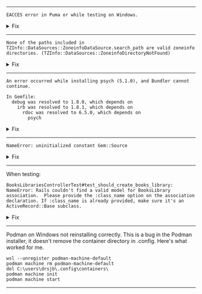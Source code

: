 ----
    EACCES error in Puma or while testing on Windows.
<details>
<summary>Fix</summary>
Sometimes a reload in the browser works, but not always.

For Puma, change the line in config/puma.rb from
```
max_threads_count = ENV.fetch("RAILS_MAX_THREADS") { 5 }
```
to
```
max_threads_count = ENV.fetch("RAILS_MAX_THREADS") { 1 }
```
Puma appears to be thread unsafe in some circumstances.

For testing, comment out the line

```
  parallelize(workers: :number_of_processors)
```

in test/test\_helper.rb
</details>

----
```
None of the paths included in TZInfo::DataSources::ZoneinfoDataSource.search_path are valid zoneinfo directories. (TZInfo::DataSources::ZoneinfoDirectoryNotFound)
```
<details>
<summary>Fix</summary>
Comment out part of the line

```
gem "tzinfo-data", platforms: %i[ mingw mswin x64_mingw jruby ]
```

so it looks like

```
gem "tzinfo-data" #, platforms: %i[ mingw mswin x64_mingw jruby ]
```
</details>

----
    An error occurred while installing psych (5.1.0), and Bundler cannot continue.

    In Gemfile:
      debug was resolved to 1.8.0, which depends on
        irb was resolved to 1.8.1, which depends on
          rdoc was resolved to 6.5.0, which depends on
            psych

<details>
<summary>Fix</summary>
You need to install a YAML library:
```
    sudo apt install libyaml-dev
```
or
```
    apk install yaml-dev
```
</details>

----
    NameError: uninitialized constant Gem::Source
<details>
<summary>Fix</summary>
gem update --system
</details>

----
When testing:

    BooksLibrariesControllerTest#test_should_create_books_library: NameError: Rails couldn't find a valid model for BooksLibrary association.  Please provide the :class_name option on the association declaration. If :class_name is already provided, make sure it's an ActiveRecord::Base subclass.
<details>
<summary>Fix</summary>
Add a class\_name to the has\_many's before the has\_many through's

    class Book < ApplicationRecord
      has_many :books_libraries, class_name: "BooksLibraries"
      has_many :libraries, through: :books_libraries
    end

    class Library < ActiveRecord::Base
      has_many :books_libraries, class_name: "BooksLibraries"
      has_many :books, through: :books_libraries
    end

    class BooksLibraries < ApplicationRecord
      belongs_to :book
      belongs_to :library
    end

I'm not really sure why this is required as it would seem the class name is obvious.
</details>

----
Podman on Windows not reinstalling correctly.
This is a bug in the Podman installer, it doesn't remove the container
directory in .config. Here's what worked for me.

    wsl --unregister podman-machine-default
    podman machine rm podman-machine-default
    del C:\users\drsjb\.config\containers\
    podman machine init
    podman machine start
----
